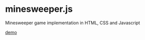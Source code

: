 minesweeper.js
==============

Minesweeper game implementation in HTML, CSS and Javascript

[demo](minesweeper.html)